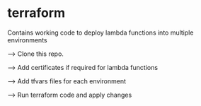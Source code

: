 # terraform
Contains working code to deploy lambda functions into multiple environments

--> Clone this repo.

--> Add certificates if required for lambda functions

--> Add tfvars files for each environment

--> Run terraform code and apply changes
